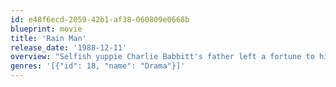 ```yaml
---
id: e48f6ecd-2059-42b1-af38-060809e0668b
blueprint: movie
title: 'Rain Man'
release_date: '1988-12-11'
overview: "Selfish yuppie Charlie Babbitt's father left a fortune to his savant brother Raymond and a pittance to Charlie; they travel cross-country."
genres: '[{"id": 18, "name": "Drama"}]'
---
```

